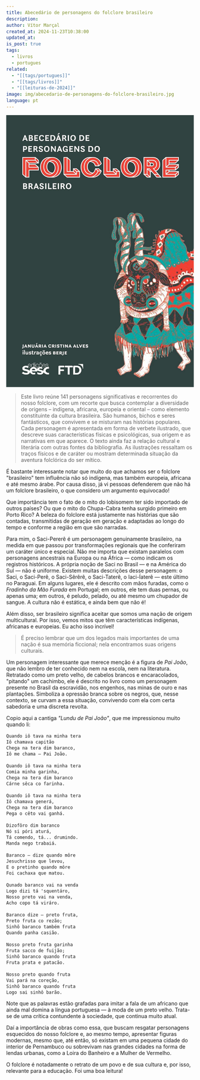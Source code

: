 ```yaml
---
title: Abecedário de personagens do folclore brasileiro
description: 
author: Vítor Marçal
created_at: 2024-11-23T10:38:00
updated_at: 
is_post: true
tags:
  - livros
  - portugues
related:
  - "[[tags/portugues]]"
  - "[[tags/livros]]"
  - "[[leituras-de-2024]]"
image: img/abecedario-de-personagens-do-folclore-brasileiro.jpg
language: pt
---
```


![abecedario-de-personagens-do-folclore-brasileiro](img/abecedario-de-personagens-do-folclore-brasileiro.jpg)

> Este livro reúne 141 personagens significativas e recorrentes do nosso folclore, com um recorte que busca contemplar a diversidade de origens – indígena, africana, europeia e oriental – como elemento constituinte da cultura brasileira. São humanos, bichos e seres fantásticos, que convivem e se misturam nas histórias populares. Cada personagem é apresentada em forma de verbete ilustrado, que descreve suas características físicas e psicológicas, sua origem e as narrativas em que aparece. O texto ainda faz a relação cultural e literária com outras fontes da bibliografia. As ilustrações ressaltam os traços físicos e de caráter ou mostram determinada situação da aventura folclórica do ser mítico.

É bastante interessante notar que muito do que achamos ser o folclore "brasileiro" tem influência não só indígena, mas também europeia, africana e até mesmo árabe. Por causa disso, já vi pessoas defenderem que não há um folclore brasileiro, o que considero um argumento equivocado!

Que importância tem o fato de o mito do lobisomem ter sido importado de outros países? Ou que o mito do Chupa-Cabra tenha surgido primeiro em Porto Rico? A beleza do folclore está justamente nas histórias que são contadas, transmitidas de geração em geração e adaptadas ao longo do tempo e conforme a região em que são narradas.

Para mim, o Saci-Pererê é um personagem genuinamente brasileiro, na medida em que passou por transformações regionais que lhe conferiram um caráter único e especial. Não me importa que existam paralelos com personagens ancestrais na Europa ou na África — como indicam os registros históricos. A própria noção de Saci no Brasil — e na América do Sul — não é uniforme. Existem muitas descrições desse personagem: o Saci, o Saci-Perê, o Saci-Sêrêrê, o Saci-Taterê, o Iaci-Íaterê — este último no Paraguai. Em alguns lugares, ele é descrito com mãos furadas, como o _Fradinho da Mão Furada_ em Portugal; em outros, ele tem duas pernas, ou apenas uma; em outros, é peludo, pelado, ou até mesmo um chupador de sangue. A cultura não é estática, e ainda bem que não é!

Além disso, ser brasileiro significa aceitar que somos uma nação de origem multicultural. Por isso, vemos mitos que têm características indígenas, africanas e europeias. Eu acho isso incrível!

> É preciso  lembrar que um dos legados mais importantes de uma nação é sua memória ficcional; nela encontramos suas origens culturais.

Um personagem interessante que merece menção é a figura de _Pai João_, que não lembro de ter conhecido nem na escola, nem na literatura. Retratado como um preto velho, de cabelos brancos e encaracolados, "pitando" um cachimbo, ele é descrito no livro como um personagem presente no Brasil da escravidão, nos engenhos, nas minas de ouro e nas plantações. Simboliza a opressão branca sobre os negros, que, nesse contexto, se curvam a essa situação, convivendo com ela com certa sabedoria e uma discreta revolta.

Copio aqui a cantiga _"Lundu de Pai João"_, que me impressionou muito quando li:

```
Quando iô tava na minha tera  
Iô chamava capitão  
Chega na tera dim baranco,  
Iô me chama – Pai João.

Quando iô tava na minha tera  
Comia minha garinha,  
Chega na tera dim baranco  
Cárne sêca co farinha.

Quando iô tava na minha tera  
Iô chamava generá,  
Chega na tera dim baranco  
Pega o cêto vai ganhá.

Dizofôro dim baranco  
Nó si póri aturá,  
Tá comendo, tá... drumindo.  
Manda nego trabaiá.

Baranco – dize quando môre  
Jesuchrisso que levou,  
E o pretinho quando môre  
Foi cachaxa que matou.

Qunado baranco vai na venda
Logo dizi tá 'squentáro,
Nosso preto vai na venda,
Acho copo tá viráro.

Baranco dize – preto fruta,  
Preto fruta co rezão;  
Sinhô baranco também fruta  
Quando panha casião.

Nosso preto fruta garinha  
Fruta sacco de fuijão;  
Sinhô baranco quando fruta  
Fruta prata e patacão.

Nosso preto quando fruta  
Vai pará na coreção,  
Sinhô baranco quando fruta  
Logo sai sinhô barão.

```

Note que as palavras estão grafadas para imitar a fala de um africano que ainda mal domina a língua portuguesa — à moda de um preto velho. Trata-se de uma crítica contundente à sociedade, que continua muito atual.

Daí a importância de obras como essa, que buscam resgatar personagens esquecidos do nosso folclore e, ao mesmo tempo, apresentar figuras modernas, mesmo que, até então, só existam em uma pequena cidade do interior de Pernambuco ou sobrevivam nas grandes cidades na forma de lendas urbanas, como a Loira do Banheiro e a Mulher de Vermelho.

O folclore é notadamente o retrato de um povo e de sua cultura e, por isso, relevante para a educação.  Foi uma boa leitura!